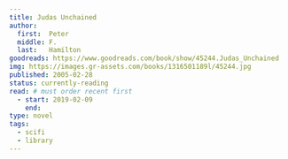 ```yaml
---
title: Judas Unchained
author: 
  first:  Peter
  middle: F.
  last:   Hamilton
goodreads: https://www.goodreads.com/book/show/45244.Judas_Unchained
img: https://images.gr-assets.com/books/1316501189l/45244.jpg
published: 2005-02-28
status: currently-reading
read: # must order recent first
  - start: 2019-02-09
    end: 
type: novel
tags: 
  - scifi
  - library
---
```


